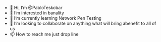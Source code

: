 - 👋 Hi, I’m @PabloTeskobar
- 👀 I’m interested in banality
- 🌱 I’m currently learning Network Pen Testing 
- 💞️ I’m looking to collaborate on anything what will bring abenefit to all of us
- 📫 How to reach me just drop line 

<!---
PabloTeskobar/PabloTeskobar is a ✨ special ✨ repository because its `README.md` (this file) appears on your GitHub profile.
You can click the Preview link to take a look at your changes.
--->
